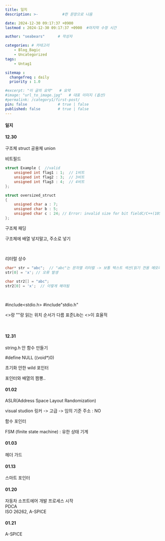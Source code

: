```yaml
---
title: 일지
description: >-           #한 문장으로 나옴

date: 2024-12-30 09:17:37 +0900
lastmod : 2024-12-30 09:17:37 +0900  #마지막 수정 시간

author: "seabears"      # 작성자

categories: # 카테고리
    - Blog_Bagic
    - Uncategorized  
tags: 
    - Untag1

sitemap :
  changefreq : daily
  priority : 1.0

#excerpt: "이 글의 요약"   # 요약
#image: "url_to_image.jpg"   # 대표 이미지 (옵션)
#permalink: /category1/first-post/
pin: false              # true | false
published: false        # true | false
---
```


#### 일지

#### 12.30
구조체 struct
공용체 union

비트필드
```c
struct Example {  //valid
    unsigned int flag1 : 1;  // 1비트
    unsigned int flag2 : 3;  // 3비트
    unsigned int flag3 : 4;  // 4비트
};

struct oversized_struct
{
    unsigned char a : 7;
    unsigned char b : 5;
    unsigned char c : 24; // Error: invalid size for bit fieldC/C++(105)
};
```

구조체 패딩

구조체에 배열 넣지말고, 주소로 넣기


<br>


리터럴 상수

```c
char* str = "abc";  // "abc"는 문자열 리터럴 -> 보통 텍스트 섹션(읽기 전용 메모리)
str[0] = 'x'; // 오류 발생

char str2[] = "abc";
str2[0] = 'x';  // 이렇게 해야됨
```


<br>

#include<stdio.h>
#include"stdio.h"

<>랑 ""랑 읽는 위치 순서가 다름 표준Lib는 <>이 효율적

<br>






#### 12.31
string.h 안 함수 만들기

#define NULL ((void*)0)

초기화 안한 wild 포인터

포인터와 배열의 짬뽕..


#### 01.02

ASLR(Address Space Layout Randomization)

visual studion
링커 -> 고급 -> 임의 기준 주소 : NO

함수 포인터

FSM (finite state machine) : 유한 상태 기계

#### 01.03
헤더 가드



#### 01.13
스마트 포인터  

#### 01.20
자동차 소프트에어 개발 프로세스 시작  
PDCA  
ISO 26262, A-SPICE 


#### 01.21
A-SPICE